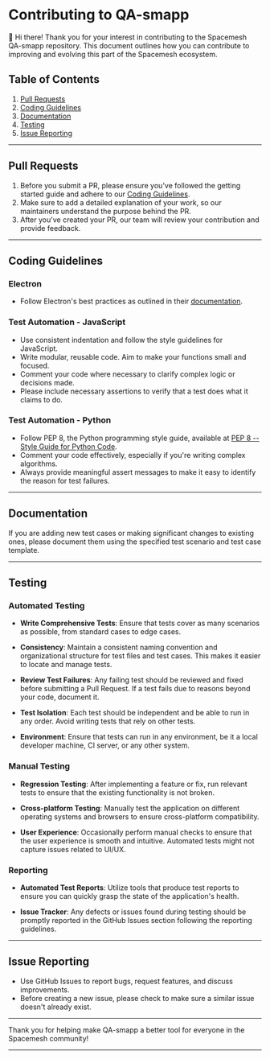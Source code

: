 # Contributing to QA-smapp

:wave: Hi there! Thank you for your interest in contributing to the Spacemesh QA-smapp repository. This document outlines how you can contribute to improving and evolving this part of the Spacemesh ecosystem.

## Table of Contents

1. [Pull Requests](#pull-requests)
2. [Coding Guidelines](#coding-guidelines)
3. [Documentation](#documentation)
4. [Testing](#testing)
5. [Issue Reporting](#issue-reporting)


---

## Pull Requests

1. Before you submit a PR, please ensure you've followed the getting started guide and adhere to our [Coding Guidelines](#coding-guidelines).
2. Make sure to add a detailed explanation of your work, so our maintainers understand the purpose behind the PR.
3. After you've created your PR, our team will review your contribution and provide feedback.

---

## Coding Guidelines

### Electron

- Follow Electron's best practices as outlined in their [documentation](https://www.electronjs.org/docs/latest/tutorial/automated-testing).

### Test Automation - JavaScript

- Use consistent indentation and follow the style guidelines for JavaScript.
- Write modular, reusable code. Aim to make your functions small and focused.
- Comment your code where necessary to clarify complex logic or decisions made.
- Please include necessary assertions to verify that a test does what it claims to do.

### Test Automation - Python

- Follow PEP 8, the Python programming style guide, available at [PEP 8 -- Style Guide for Python Code](https://www.python.org/dev/peps/pep-0008/).
- Comment your code effectively, especially if you're writing complex algorithms.
- Always provide meaningful assert messages to make it easy to identify the reason for test failures.

---

## Documentation

If you are adding new test cases or making significant changes to existing ones, please document them using the specified test scenario and test case template.

---

## Testing

### Automated Testing

- **Write Comprehensive Tests**: Ensure that tests cover as many scenarios as possible, from standard cases to edge cases.
  
- **Consistency**: Maintain a consistent naming convention and organizational structure for test files and test cases. This makes it easier to locate and manage tests.
  
- **Review Test Failures**: Any failing test should be reviewed and fixed before submitting a Pull Request. If a test fails due to reasons beyond your code, document it.

- **Test Isolation**: Each test should be independent and be able to run in any order. Avoid writing tests that rely on other tests.

- **Environment**: Ensure that tests can run in any environment, be it a local developer machine, CI server, or any other system.

### Manual Testing

- **Regression Testing**: After implementing a feature or fix, run relevant tests to ensure that the existing functionality is not broken.
  
- **Cross-platform Testing**: Manually test the application on different operating systems and browsers to ensure cross-platform compatibility.

- **User Experience**: Occasionally perform manual checks to ensure that the user experience is smooth and intuitive. Automated tests might not capture issues related to UI/UX.

### Reporting

- **Automated Test Reports**: Utilize tools that produce test reports to ensure you can quickly grasp the state of the application's health.
  
- **Issue Tracker**: Any defects or issues found during testing should be promptly reported in the GitHub Issues section following the reporting guidelines.


---

## Issue Reporting

- Use GitHub Issues to report bugs, request features, and discuss improvements.
- Before creating a new issue, please check to make sure a similar issue doesn't already exist.

---

Thank you for helping make QA-smapp a better tool for everyone in the Spacemesh community!

---

